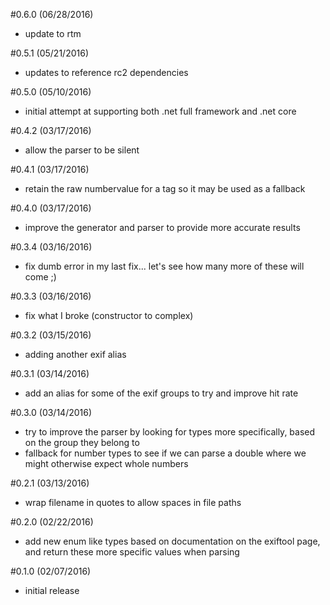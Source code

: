 #0.6.0 (06/28/2016)
- update to rtm

#0.5.1 (05/21/2016)
- updates to reference rc2 dependencies

#0.5.0 (05/10/2016)
- initial attempt at supporting both .net full framework and .net core

#0.4.2 (03/17/2016)
- allow the parser to be silent

#0.4.1 (03/17/2016)
- retain the raw numbervalue for a tag so it may be used as a fallback

#0.4.0 (03/17/2016)
- improve the generator and parser to provide more accurate results

#0.3.4 (03/16/2016)
- fix dumb error in my last fix... let's see how many more of these will come ;)

#0.3.3 (03/16/2016)
- fix what I broke (constructor to complex)

#0.3.2 (03/15/2016)
- adding another exif alias

#0.3.1 (03/14/2016)
- add an alias for some of the exif groups to try and improve hit rate

#0.3.0 (03/14/2016)
- try to improve the parser by looking for types more specifically, based on the group they belong to  
- fallback for number types to see if we can parse a double where we might otherwise expect whole numbers

#0.2.1 (03/13/2016)
- wrap filename in quotes to allow spaces in file paths

#0.2.0 (02/22/2016)
- add new enum like types based on documentation on the exiftool page, and return these more specific values when parsing 

#0.1.0 (02/07/2016)
- initial release
